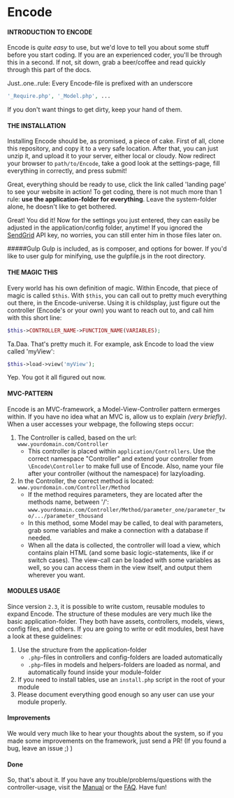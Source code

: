 # Encode
#### INTRODUCTION TO ENCODE
Encode is *quite easy* to use, but we'd love to tell you about some stuff before you start coding.
If you are an experienced coder, you'll be through this in a second.
If not, sit down, grab a beer/coffee and read quickly through this part of the docs.

Just..one..rule: Every Encode-file is prefixed with an underscore
```php
'_Require.php', '_Model.php', ...
```
If you don't want things to get dirty, keep your hand of them.

#### THE INSTALLATION
Installing Encode should be, as promised, a piece of cake. 
First of all, clone this repository, and copy it to a very safe location.
After that, you can just unzip it, and upload it to your server, either local or cloudy.
Now redirect your browser to `path/to/Encode`, take a good look at the settings-page, fill everything in correctly, and press submit!

Great, everything should be ready to use, click the link called 'landing page' to see your website in action!
To get coding, there is not much more than 1 rule: **use the application-folder for everything**. 
Leave the system-folder alone, he doesn't like to get bothered.

Great! You did it!
Now for the settings you just entered, they can easily be adjusted in the application/config folder, anytime!
If you ignored the [SendGrid](www.sendgrid.com "Sendgrid") API key, no worries, you can still enter him in those files later on.

#####Gulp
Gulp is included, as is composer, and options for bower. If you'd like to user gulp for minifying, use the gulpfile.js in the root directory.

#### THE MAGIC THIS
Every world has his own definition of magic.
Within Encode, that piece of magic is called `$this`.
With `$this`, you can call out to pretty much everything out there, in the Encode-universe. Using it is childsplay, just figure out the controller (Encode's or your own) you want to reach out to, and call him with this short line:

```php
$this->CONTROLLER_NAME->FUNCTION_NAME(VARIABLES);
```
Ta.Daa. That's pretty much it. For example, ask Encode to load the view called 'myView':
```php
$this->load->view('myView');
```
Yep. You got it all figured out now.

#### MVC-PATTERN
Encode is an MVC-framework, a Model-View-Controller pattern ermerges within.
If you have no idea what an MVC is, allow us to explain *(very briefly)*.
When a user accesses your webpage, the following steps occur:

1. The Controller is called, based on the url:
`www.yourdomain.com/Controller`
   * This controller is placed within `application/Controllers`. Use the correct namespace "Controller" and extend your controller from `\Encode\Controller` to make full use of Encode. Also, name your file after your controller (without the namespace) for lazyloading.
2. In the Controller, the correct method is located:
`www.yourdomain.com/Controller/Method`
   * If the method requires parameters, they are located after the methods name, between '/':
`www.yourdomain.com/Controller/Method/parameter_one/parameter_two/.../parameter_thousand`
   * In this method, some Model may be called, to deal with parameters, grab some variables and make a connection with a database if needed.
   * When all the data is collected, the controller will load a view, which contains plain HTML (and some basic logic-statements, like if or switch cases). The view-call can be loaded with some variables as well, so you can access them in the view itself, and output them wherever you want.

#### MODULES USAGE
Since version `2.3`, it is possible to write custom, reusable modules to expand Encode.
The structure of these modules are very much like the basic application-folder. They both have assets, controllers, models, views, config files, and others.
If you are going to write or edit modules, best have a look at these guidelines:

1. Use the structure from the application-folder
   * `.php`-files in controllers and config-folders are loaded automatically
   * `.php`-files in models and helpers-folders are loaded as normal, and automatically found inside your module-folder
2. If you need to install tables, use an `install.php` script in the root of your module
3. Please document everything good enough so any user can use your module properly.

#### Improvements
We would very much like to hear your thoughts about the system, so if you made some improvements on the framework, just send a PR! (If you found a bug, leave an issue ;) )

#### Done
So, that's about it. If you have any trouble/problems/questions with the controller-usage, visit the [Manual](http://www.ebro.me/Encode/Manual) or the [FAQ](http://www.ebro.me/Encode/FAQ).
Have fun!

